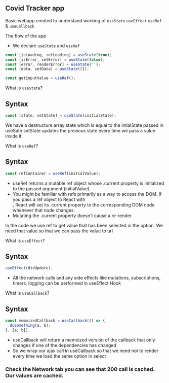 ## Covid Tracker app

Basic webapp created to understand working of
`useState` `useEffect` `useRef` & `useCallback`

The flow of the app

- We declare `useState` and `useRef`

```js
const [isLoading, setLoading] = useState(true);
const [isError, setError] = useState(false);
const [error, renderError] = useState('');
const [data, setData] = useState([]);
```

```js
const getInputValue = useRef();
```

What is `useState`?

## Syntax

```js
const [state, setState] = useState(initialState);
```

We have a destructure array state which is equal to the intialState passed in useSate
setState updates the previous state every time we pass a value inside it.

What is `useRef`?

## Syntax

```js
const refContainer = useRef(initialValue);
```

- useRef returns a mutable ref object whose .current property is initialized to the passed argument (initialValue)
- You might be familiar with refs primarily as a way to access the DOM. If you pass a ref object to React with <div ref={myRef} />, React will set its .current property to the corresponding DOM node whenever that node changes.
- Mutating the .current property doesn’t cause a re-render

In the code we use ref to get value that has been selected in the option. We need that value so that we can pass the value to url

What is `useEffect`?

## Syntax

```js
useEffect(didUpdate);
```

- All the network calls and any side effects like mutations, subscriptions, timers, logging can be performed in useEffect Hook

What is `useCallback`?

## Syntax

```js
const memoizedCallback = useCallback(() => {
  doSomething(a, b);
}, [a, b]);
```

- useCallback will return a memoized version of the callback that only changes if one of the dependencies has changed
- So we wrap our ajax call in useCallback so that we need not to render every time we load the same option in select

### Check the Network tab you can see that 200 call is cached. Our values are cached.
